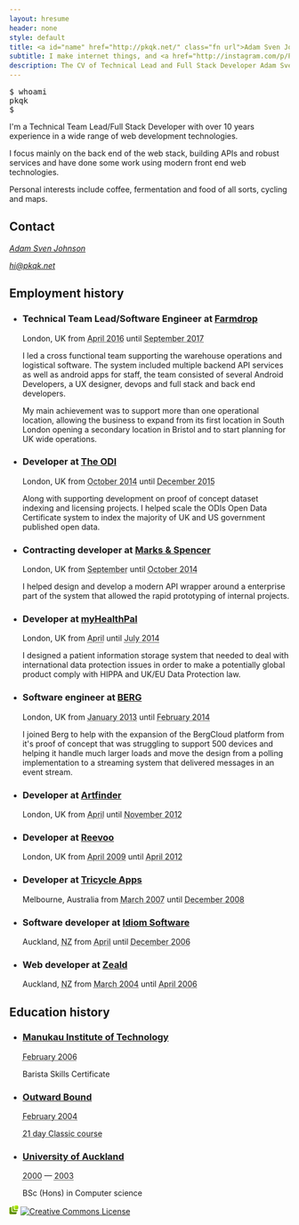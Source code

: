 ```yaml
---
layout: hresume
header: none
style: default
title: <a id="name" href="http://pkqk.net/" class="fn url">Adam Sven Johnson</a>
subtitle: I make internet things, and <a href="http://instagram.com/p/PgciyaAJlk/">I really like coffee</a>
description: The CV of Technical Lead and Full Stack Developer Adam Sven Johnson
---
```


<aside>
<tt class="terminal"><pre>
$ whoami
pkqk
$ <span class="cursor">&#95;</span></pre>
</tt>
</aside>

<section class="summary">
  <p>
    I'm a Technical Team Lead/Full Stack Developer with over 10 years experience in a wide range of web development technologies.
  </p>
  <p>
    I focus mainly on the back end of the web stack, building APIs and robust services and have done some work using modern front end web technologies.
  </p>
  <p>
    Personal interests include coffee, fermentation and food of all sorts, cycling and maps.
  </p>
</section>
<h2>Contact</h2>
<address class="contact vcard">
  <a href="{{ site.url }}" class="fn url">Adam Sven Johnson</a>
  <p><a class="email" href="m&#x61;&#x69;lto:hi&#64;pkqk.net">hi&#64;pkqk.net</a></p>
</address>
<h2 class="page-break">Employment history</h2>
<ul class="vcalendar">
  <li class="experience vevent vcard">
    <a href="#name" class="include"></a>
    <h3 class="summary">
      <span class="title">Technical Team Lead/Software Engineer</span>
      at <a class="fn org url" href="http://www.farmdrop.com">Farmdrop</a>
    </h3>
    <p>
      <span class="adr"><span class="locality">London</span>, <span class="country-name">UK</span></span>
      from
      <span class="period">
        <abbr class="dtstart" title="2016-04-25">April 2016</abbr> until
        <abbr class="dtend" title="2017-09-29">September 2017</abbr>
      </span>
    </p>
    <p class="description">
      I led a cross functional team supporting the warehouse operations and logistical software. The system included multiple backend API services as well as android apps for staff, the team consisted of several Android Developers, a UX designer, devops and full stack and back end developers.
    </p>
    <p class="description">
      My main achievement was to support more than one operational location, allowing the business to expand from its first location in South London opening a secondary location in Bristol and to start planning for UK wide operations.
    </p>
  </li>
  <li class="experience vevent vcard">
    <a href="#name" class="include"></a>
    <h3 class="summary">
      <span class="title">Developer</span>
      at <a class="fn org url" href="http://theodi.org/">The ODI</a>
    </h3>
    <p>
      <span class="adr"><span class="locality">London</span>, <span class="country-name">UK</span></span>
      from
      <span class="period">
        <abbr class="dtstart" title="2014-10-13">October 2014</abbr> until
        <abbr class="dtend" title="2015-12-11">December 2015</abbr>
      </span>
    </p>
    <p class="description">
      Along with supporting development on proof of concept dataset indexing and licensing projects. I helped scale the ODIs Open Data Certificate system to index the majority of UK and US government published open data.
    </p>
  </li>
  <li class="experience vevent vcard">
    <a href="#name" class="include"></a>
    <h3 class="summary">
      <span class="title">Contracting developer</span>
      at <a class="fn org url" href="http://www.marksandspencer.com">Marks & Spencer</a>
    </h3>
    <p>
      <span class="adr"><span class="locality">London</span>, <span class="country-name">UK</span></span>
      from
      <span class="period">
        <abbr class="dtstart" title="2014-09-23">September</abbr> until
        <abbr class="dtend" title="2014-10-03">October 2014</abbr>
      </span>
    </p>
    <p class="description">
      I helped design and develop a modern API wrapper around a enterprise part of the system that allowed the rapid prototyping of internal projects.
    </p>
  </li>
  <li class="experience vevent vcard">
    <a href="#name" class="include"></a>
    <h3 class="summary">
      <span class="title">Developer</span>
      at <a class="fn org url" href="http://myhealthpal.com/">myHealthPal</a>
    </h3>
    <p>
      <span class="adr"><span class="locality">London</span>, <span class="country-name">UK</span></span>
      from
      <span class="period">
        <abbr class="dtstart" title="2014-04-01">April</abbr> until
        <abbr class="dtend" title="2014-07-11">July 2014</abbr>
      </span>
    </p>
    <p class="description">
      I designed a patient information storage system that needed to deal with international data protection issues in order to make a potentially global product comply with HIPPA and UK/EU Data Protection law.
    </p>
  </li>
  <li class="experience vevent vcard">
    <a href="#name" class="include"></a>
    <h3 class="summary">
      <span class="title">Software engineer</span>
      at <a class="fn org url" href="http://berglondon.com/">BERG</a>
    </h3>
    <p>
      <span class="adr"><span class="locality">London</span>, <span class="country-name">UK</span></span>
      from
      <span class="period">
        <abbr class="dtstart" title="2013-01-02">January 2013</abbr> until
        <abbr class="dtend" title="2012-11-21">February 2014</abbr>
      </span>
    </p>
    <p class="description">
      I joined Berg to help with the expansion of the BergCloud platform from it's proof of concept that was struggling to support 500 devices and helping it handle much larger loads and move the design from a polling implementation to a streaming system that delivered messages in an event stream.
    </p>
  </li>
  <li class="experience vevent vcard">
    <a href="#name" class="include"></a>
    <h3 class="summary">
      <span class="title">Developer</span>
      at <a class="fn org url" href="http://www.artfinder.com/">Artfinder</a>
    </h3>
    <p>
      <span class="adr"><span class="locality">London</span>, <span class="country-name">UK</span></span>
      from
      <span class="period">
        <abbr class="dtstart" title="2012-04-25">April</abbr> until
        <abbr class="dtend" title="2012-11-21">November 2012</abbr>
      </span>
    </p>
  </li>
  <li class="experience vevent vcard">
    <a href="#name" class="include"></a>
    <h3 class="summary">
      <span class="title">Developer</span>
      at <a class="fn org url" href="http://www.reevoo.com/">Reevoo</a>
    </h3>
    <p>
      <span class="adr"><span class="locality">London</span>, <span class="country-name">UK</span></span>
      from
      <span class="period">
        <abbr class="dtstart" title="2009-04-27">April 2009</abbr> until
        <abbr class="dtend" title="2012-04-19">April 2012</abbr>
      </span>
    </p>
  </li>
  <li class="experience vevent vcard">
    <a href="#name" class="include"></a>
    <h3 class="summary">
      <span class="title">Developer</span>
      at <a class="fn org url" href="http://trikeapps.com/">Tricycle Apps</a>
    </h3>
    <p>
    <span class="adr"><span class="locality">Melbourne</span>, <span class="country-name">Australia</span></span>
    from
    <span class="period">
      <abbr class="dtstart" title="2007-03-05">March 2007</abbr> until
      <abbr class="dtend" title="2008-12-12">December 2008</abbr>
    </span>
    </p>
  </li>
  <li class="experience vevent vcard">
    <a href="#name" class="include"></a>
    <h3 class="summary">
      <span class="title">Software developer</span>
      at <a class="fn org url" href="http://www.idiomsoftware.com/">Idiom Software</a>
    </h3>
    <p>
    <span class="adr"><span class="locality">Auckland</span>, <abbr class="country-name" title="New Zealand">NZ</abbr></span>
    from
    <span class="period">
      <abbr class="dtstart" title="2006-04-24">April</abbr> until
      <abbr class="dtend" title="2006-12-15">December 2006</abbr>
    </span>
    </p>
  </li>
  <li class="experience vevent vcard">
    <a href="#name" class="include"></a>
    <h3 class="summary">
      <span class="title">Web developer</span>
      at <a class="fn org url" href="http://www.zeald.com/">Zeald</a>
    </h3>
    <p>
    <span class="adr"><span class="locality">Auckland</span>, <abbr class="country-name" title="New Zealand">NZ</abbr></span>
    from
    <span class="period">
      <abbr class="dtstart" title="2004-03-01">March 2004</abbr> until
      <abbr class="dtend" title="2006-04-21">April 2006</abbr>
    </span>
    </p>
  </li>
</ul>
<h2>Education history</h2>
<ul class="vcalendar">
  <li class="education vevent vcard">
    <h3 class="summary"><a class="url fn org" href="https://www.manukau.ac.nz">Manukau Institute of Technology</a></h3>
    <p class="period">
      <abbr class="dtstart" title="2006-02-27">February 2006</abbr><abbr class="dtend" title="2006-04-10"></abbr>
    </p>
    <p class="description">
     Barista Skills Certificate
    </p>
  </li>
  <li class="education vevent vcard">
    <h3 class="summary"><a class="url fn org" href="http://www.outwardbound.co.nz/">Outward Bound</a></h3>
    <p class="period">
      <abbr class="dtstart" title="2004-01-31">February 2004</abbr><abbr class="dtend" title="2004-02-20"></abbr>
    </p>
    <p class="description"><abbr class="duration" title="P2D">21 day Classic course</abbr></p>
  </li>
  <li class="education vevent vcard">
    <h3 class="summary fn org"><a class="url" href="http://www.auckland.ac.nz/">University of Auckland</a></h3>
    <p class="period"><abbr class="dtstart" title="2000-01-01">2000</abbr> — <abbr class="dtend" title="2003-12-31">2003</abbr></p>
    <p class="description">
      <span class="degree">BSc (Hons)</span> in <span class="major">Computer science</span>
    </p>
  </li>
</ul>
<p id="technologies">
  <a rel="tag" title="Resumé marked up using microformats." href="http://microformats.org/wiki/hresume"><img alt="This page uses microformats" src="/img/microformats.png"></a>
  <a rel="license" href="http://creativecommons.org/licenses/by-nd/4.0/"><img alt="Creative Commons License" style="border-width:0" src="https://i.creativecommons.org/l/by-nd/4.0/80x15.png" /></a>
</p>
